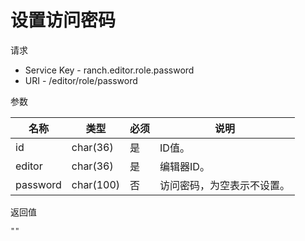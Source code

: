 # 设置访问密码

请求
- Service Key - ranch.editor.role.password
- URI - /editor/role/password

参数

|名称|类型|必须|说明|
|---|---|---|---|
|id|char(36)|是|ID值。|
|editor|char(36)|是|编辑器ID。|
|password|char(100)|否|访问密码，为空表示不设置。|

返回值
```
""
```